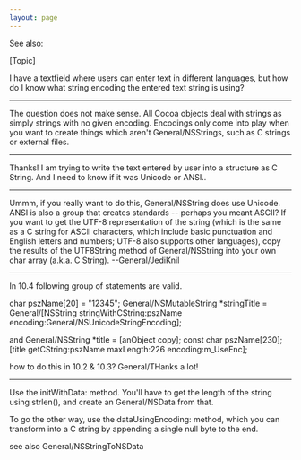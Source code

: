 ```yaml
---
layout: page
---
```


See also:

[Topic]

I have a textfield where users can enter text in different languages, but how do I know what string encoding the entered text string is using?

----

The question does not make sense. All Cocoa objects deal with strings as simply strings with no given encoding. Encodings only come into play when you want to create things which aren't General/NSStrings, such as C strings or external files.

----

Thanks! I am trying to write the text entered by user into a structure as C String. And I need to know if it was Unicode or ANSI..

----

Ummm, if you really want to do this, General/NSString does use Unicode. ANSI is also a group that creates standards -- perhaps you meant ASCII? If you want to get the UTF-8 representation of the string (which is the same as a C string for ASCII characters, which include basic punctuation and English letters and numbers; UTF-8 also supports other languages), copy the results of the     UTF8String method of General/NSString into your own     char array (a.k.a. C String). --General/JediKnil

----

In 10.4 following group of statements are valid.

char pszName[20] = "12345";
General/NSMutableString *stringTitle = General/[NSString stringWithCString:pszName encoding:General/NSUnicodeStringEncoding];

and
General/NSString *title = [anObject copy];
const char pszName[230];
[title getCString:pszName maxLength:226 encoding:m_UseEnc];

how to do this in 10.2 & 10.3? General/THanks a lot!

----

Use the     initWithData: method. You'll have to get the length of the string using     strlen(), and create an General/NSData from that.

To go the other way, use the     dataUsingEncoding: method, which you can transform into a C string by appending a single null byte to the end.

see also General/NSStringToNSData